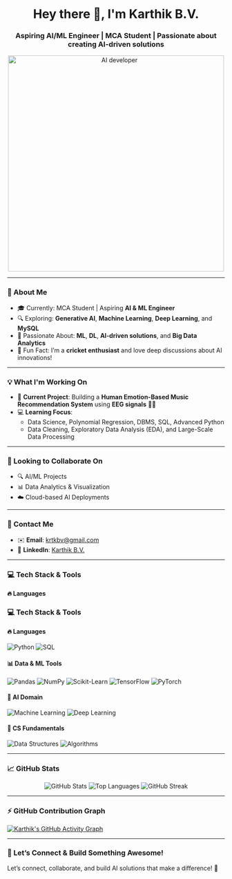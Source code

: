 <h1 align="center">Hey there 👋, I'm Karthik B.V.</h1>
<h3 align="center">Aspiring AI/ML Engineer | MCA Student | Passionate about creating AI-driven solutions</h3>

<p align="center">
  <img src="https://media.giphy.com/media/qgQUggAC3Pfv687qPC/giphy.gif" alt="AI developer" width="500"/>
</p>

---

### 🚀 About Me
- 🎓 Currently: MCA Student | Aspiring **AI & ML Engineer**
- 🔍 Exploring: **Generative AI**, **Machine Learning**, **Deep Learning**, and **MySQL**
- 🧠 Passionate About: **ML**, **DL**, **AI-driven solutions**, and **Big Data Analytics**
- 🏏 Fun Fact: I’m a **cricket enthusiast** and love deep discussions about AI innovations!

---

### 💡 What I'm Working On
- 🔬 **Current Project**: Building a **Human Emotion-Based Music Recommendation System** using **EEG signals** 🎵🧠
- 💻 **Learning Focus**:
  - Data Science, Polynomial Regression, DBMS, SQL, Advanced Python
  - Data Cleaning, Exploratory Data Analysis (EDA), and Large-Scale Data Processing

---

### 🤝 Looking to Collaborate On
- 🔍 AI/ML Projects  
- 📊 Data Analytics & Visualization  
- ☁️ Cloud-based AI Deployments  

---

### 📧 Contact Me
- ✉️ **Email**: [krtkbv@gmail.com](mailto:krtkbv@gmail.com)
- 💼 **LinkedIn**: [Karthik B.V.](https://www.linkedin.com) <!-- replace with your actual LinkedIn URL -->

---

### 💻 Tech Stack & Tools

#### 🔥 Languages
### 💻 Tech Stack & Tools

#### 🔥 Languages
![Python](https://img.shields.io/badge/Python-3670A0?style=for-the-badge&logo=python&logoColor=ffdd54) 
![SQL](https://img.shields.io/badge/SQL-003B57?style=for-the-badge&logo=sqlite&logoColor=white)

#### 📊 Data & ML Tools
![Pandas](https://img.shields.io/badge/Pandas-150458?style=for-the-badge&logo=pandas&logoColor=white)
![NumPy](https://img.shields.io/badge/NumPy-013243?style=for-the-badge&logo=numpy&logoColor=white)
![Scikit-Learn](https://img.shields.io/badge/scikit--learn-F7931E?style=for-the-badge&logo=scikit-learn&logoColor=white)
![TensorFlow](https://img.shields.io/badge/TensorFlow-FF6F00?style=for-the-badge&logo=tensorflow&logoColor=white)
![PyTorch](https://img.shields.io/badge/PyTorch-EE4C2C?style=for-the-badge&logo=pytorch&logoColor=white)

#### 🤖 AI Domain
![Machine Learning](https://img.shields.io/badge/Machine%20Learning-009688?style=for-the-badge&logo=marketo&logoColor=white)
![Deep Learning](https://img.shields.io/badge/Deep%20Learning-8E24AA?style=for-the-badge&logo=brainly&logoColor=white)

#### 🧠 CS Fundamentals
![Data Structures](https://img.shields.io/badge/Data%20Structures-00695C?style=for-the-badge&logo=codeforces&logoColor=white)
![Algorithms](https://img.shields.io/badge/Algorithms-1976D2?style=for-the-badge&logo=algolia&logoColor=white)


---

### 📈 GitHub Stats
<p align="center">
  <img src="https://github-readme-stats.vercel.app/api?username=karthikbv&show_icons=true&theme=radical" alt="GitHub Stats" />
  <img src="https://github-readme-stats.vercel.app/api/top-langs/?username=karthikbv&layout=compact&theme=radical" alt="Top Languages" />
  <img src="https://github-readme-streak-stats.herokuapp.com/?user=karthikbv&theme=radical" alt="GitHub Streak" />
</p>

---

### ⚡ GitHub Contribution Graph
[![Karthik's GitHub Activity Graph](https://github-activity-graph.vercel.app/graph?username=karthikbv&theme=react-dark&hide_border=true)](https://github.com/karthikbv)

---

### 🌟 Let’s Connect & Build Something Awesome!
Let’s connect, collaborate, and build AI solutions that make a difference! 🚀
